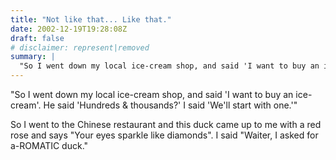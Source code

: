```yaml
---
title: "Not like that... Like that."
date: 2002-12-19T19:28:08Z
draft: false
# disclaimer: represent|removed
summary: |
  "So I went down my local ice-cream shop, and said 'I want to buy an ice-cream'. He said 'Hundreds &amp; thousands?'
---
```


"So I went down my local ice-cream shop, and said 'I want to buy an ice-cream'. He said 'Hundreds &amp; thousands?' I said 'We'll start with one.'"

So I went to the Chinese restaurant and this duck came up to me with a red rose and says "Your eyes sparkle like diamonds". I said "Waiter, I asked for a-ROMATIC duck."
